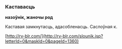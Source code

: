 ### Каставасць
**назоўнік, жаночы род**

Каставая замкнутасць, адасобленасць. Саслоўная к.

<a rel="author">[http://rv-blr.com/](http://rv-blr.com/slounik.jsp?letterId=0&maskId=0&pageId=1360)</a>
